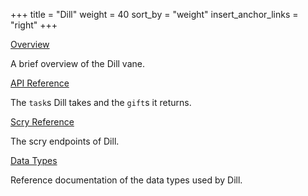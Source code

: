 +++
title = "Dill"
weight = 40
sort_by = "weight"
insert_anchor_links = "right"
+++

[Overview](/reference/arvo/dill/dill)

A brief overview of the Dill vane.

[API Reference](/reference/arvo/dill/tasks)

The `task`s Dill takes and the `gift`s it returns.

[Scry Reference](/reference/arvo/dill/scry)

The scry endpoints of Dill.

[Data Types](/reference/arvo/dill/data-types)

Reference documentation of the data types used by Dill.
